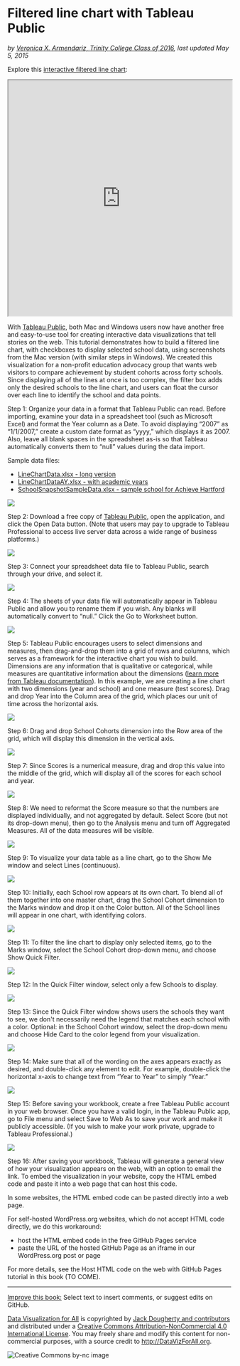 # Filtered line chart with Tableau Public

*by [Veronica X. Armendariz, Trinity College Class of 2016](../../introduction/who.md), last updated May 5, 2015*

Explore this [interactive filtered line chart](https://jackdougherty.github.io/tableau-public-sample/linechart.html):

<iframe src='https://jackdougherty.github.io/tableau-public-sample/linechart.html' width="100%" height="530"></iframe>

With [Tableau Public](https://public.tableau.com), both Mac and Windows users now have another free and easy-to-use tool for creating interactive data visualizations that tell stories on the web. This tutorial demonstrates how to build a filtered line chart, with checkboxes to display selected school data, using screenshots from the Mac version (with similar steps in Windows). We created this visualization for a non-profit education advocacy group that wants web visitors to compare achievement by student cohorts across forty schools. Since displaying all of the lines at once is too complex, the filter box adds only the desired schools to the line chart, and users can float the cursor over each line to identify the school and data points.

Step 1: Organize your data in a format that Tableau Public can read. Before importing, examine your data in a spreadsheet tool (such as Microsoft Excel) and format the Year column as a Date. To avoid displaying “2007” as “1/1/2007,” create a custom date format as “yyyy,” which displays it as 2007. Also, leave all blank spaces in the spreadsheet as-is so that Tableau automatically converts them to “null” values during the data import.

Sample data files:
- [LineChartData.xlsx - long version](LineChartData.xlsx)
- [LineChartDataAY.xlsx - with academic years](LineChartDataAY.xlsx)
- [SchoolSnapshotSampleData.xlsx - sample school for Achieve Hartford](SchoolSnapshotSampleData.xlsx)

![](TPublicLineChart1.png)

Step 2: Download a free copy of [Tableau Public](https://public.tableau.com), open the application, and click the Open Data button. (Note that users may pay to upgrade to Tableau Professional to access live server data across a wide range of business platforms.)

![](TPublicLineChart2.png)

Step 3: Connect your spreadsheet data file to Tableau Public, search through your drive, and select it.

![](TPublicLineChart3.png)

Step 4: The sheets of your data file will automatically appear in Tableau Public and allow you to rename them if you wish. Any blanks will automatically convert to “null.” Click the Go to Worksheet button.

![](TPublicLineChart4.png)

Step 5: Tableau Public encourages users to select dimensions and measures, then drag-and-drop them into a grid of rows and columns, which serves as a framework for the interactive chart you wish to build. Dimensions are any information that is qualitative or categorical, while measures are quantitative information about the dimensions ([learn more from Tableau documentation](http://onlinehelp.tableau.com/v6.1/public/online/en-us/Id112A8A00YEX.html)).  In this example, we are creating a line chart with two dimensions (year and school) and one measure (test scores). Drag and drop Year into the Column area of the grid, which places our unit of time across the horizontal axis.

![](TPublicLineChart5.png)

Step 6: Drag and drop School Cohorts dimension into the Row area of the grid, which will display this dimension in the vertical axis.

![](TPublicLineChart6.png)

Step 7: Since Scores is a numerical measure, drag and drop this value into the middle of the grid, which will display all of the scores for each school and year.

![](TPublicLineChart7.png)

Step 8: We need to reformat the Score measure so that the numbers are displayed individually, and not aggregated by default. Select Score (but not its drop-down menu), then go to the Analysis menu and turn off Aggregated Measures. All of the data measures will be visible.

![](TPublicLineChart8.png)

Step 9: To visualize your data table as a line chart, go to the Show Me window and select Lines (continuous).

![](TPublicLineChart9.png)

Step 10: Initially, each School row appears at its own chart. To blend all of them together into one master chart, drag the School Cohort dimension to the Marks window and drop it on the Color button. All of the School lines will appear in one chart, with identifying colors.

![](TPublicLineChart10.png)

Step 11: To filter the line chart to display only selected items, go to the Marks window, select the School Cohort drop-down menu, and choose Show Quick Filter.

![](TPublicLineChart11.png)

Step 12: In the Quick Filter window, select only a few Schools to display.

![](TPublicLineChart12.png)

Step 13: Since the Quick Filter window shows users the schools they want to see, we don't necessarily need the legend that matches each school with a color. Optional: in the School Cohort window, select the drop-down menu and choose Hide Card to the color legend from your visualization.

![](TPublicLineChart13.png)

Step 14: Make sure that all of the wording on the axes appears exactly as desired, and double-click any element to edit. For example, double-click the horizontal x-axis to change text from “Year to Year” to simply “Year.”

![](TPublicLineChart14.png)

Step 15: Before saving your workbook, create a free Tableau Public account in your web browser. Once you have a valid login, in the Tableau Public app, go to File menu and select Save to Web As to save your work and make it publicly accessible. (If you wish to make your work private, upgrade to Tableau Professional.)

![](TPublicLineChart15.png)

Step 16: After saving your workbook, Tableau will generate a general view of how your visualization appears on the web, with an option to email the link. To embed the visualization in your website, copy the HTML embed code and paste it into a web page that can host this code.

In some websites, the HTML embed code can be pasted directly into a web page.

For self-hosted WordPress.org websites, which do not accept HTML code directly, we do this workaround:

- host the HTML embed code in the free GitHub Pages service
- paste the URL of the hosted GitHub Page as an iframe in our WordPress.org post or page

For more details, see the Host HTML code on the web with GitHub Pages tutorial in this book (TO COME).



---



[Improve this book:](../../gitbook/improve.md) Select text to insert comments, or suggest edits on GitHub.

[Data Visualization for All](http://datavizforall.org)
is copyrighted by [Jack Dougherty and contributors](../../introduction/who.md)
and distributed under a [Creative Commons Attribution-NonCommercial 4.0 International License](http://creativecommons.org/licenses/by-nc/4.0). You may freely share and modify this content for non-commercial purposes, with a source credit to http://DataVizForAll.org.

![Creative Commons by-nc image](../../cc-by-nc.png)
